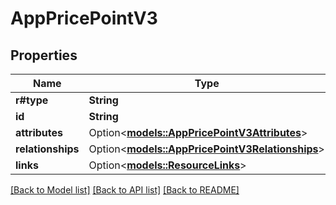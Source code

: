 # AppPricePointV3

## Properties

Name | Type | Description | Notes
------------ | ------------- | ------------- | -------------
**r#type** | **String** |  | 
**id** | **String** |  | 
**attributes** | Option<[**models::AppPricePointV3Attributes**](AppPricePointV3_attributes.md)> |  | [optional]
**relationships** | Option<[**models::AppPricePointV3Relationships**](AppPricePointV3_relationships.md)> |  | [optional]
**links** | Option<[**models::ResourceLinks**](ResourceLinks.md)> |  | [optional]

[[Back to Model list]](../README.md#documentation-for-models) [[Back to API list]](../README.md#documentation-for-api-endpoints) [[Back to README]](../README.md)


